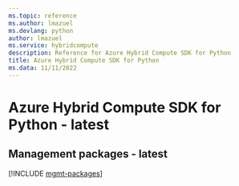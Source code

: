 ```yaml
---
ms.topic: reference
ms.author: lmazuel
ms.devlang: python
author: lmazuel
ms.service: hybridcompute
description: Reference for Azure Hybrid Compute SDK for Python
title: Azure Hybrid Compute SDK for Python
ms.data: 11/11/2022
---
```

# Azure Hybrid Compute SDK for Python - latest

## Management packages - latest
[!INCLUDE [mgmt-packages](hybrid-compute-mgmt-index.md)]